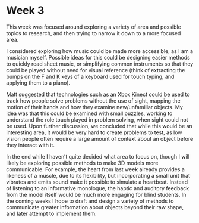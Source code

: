 # Week 3

This week was focused around exploring a variety of area and possible topics to research, and then trying to narrow it down to a more focused area.

I considered exploring how music could be made more accessible, as I am a musician myself. Possible ideas for this could be designing easier methods to quickly read sheet music, or simplifying common instruments so that they could be played without need for visual reference (think of extracting the bumps on the F and K keys of a keyboard used for touch typing, and applying them to a piano). 

Matt suggested that technologies such as an Xbox Kinect could be used to track how people solve problems without the use of sight, mapping the motion of their hands and how they examine new/unfamiliar objects. My idea was that this could be examined with small puzzles, working to understand the role touch played in problem solving, when sight could not be used. Upon further discussion, we concluded that while this would be an interesting area, it would be very hard to create problems to test, as low vision people often require a large amount of context about an object before they interact with it.

In the end while I haven’t quite decided what area to focus on, though I will likely be exploring possible methods to make 3D models more communicable. For example, the heart from last week already provides a likeness of a muscle, due to its flexibility, but incorporating a small unit that vibrates and emits sound make it possible to simulate a heartbeat. Instead of listening to an informative monologue, the haptic and auditory feedback from the model itself would be much more engaging for blind students. In the coming weeks I hope to draft and design a variety of methods to communicate greater information about objects beyond their raw shape, and later attempt to implement them.
